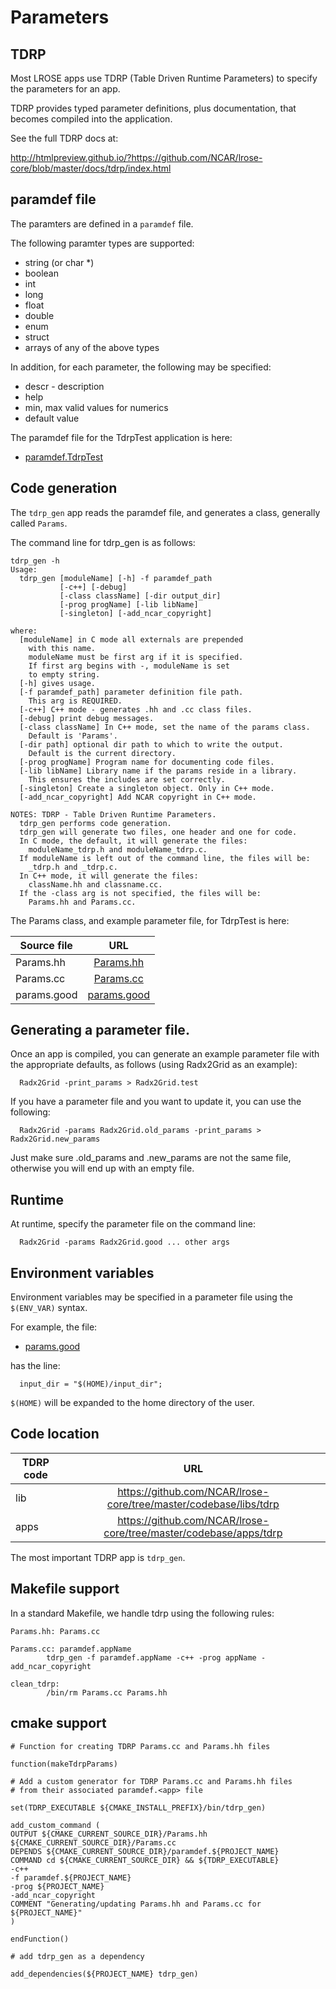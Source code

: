 # Parameters

## TDRP

Most LROSE apps use TDRP (Table Driven Runtime Parameters) to specify the parameters for an app.

TDRP provides typed parameter definitions, plus documentation, that becomes compiled into the application.

See the full TDRP docs at:

  http://htmlpreview.github.io/?https://github.com/NCAR/lrose-core/blob/master/docs/tdrp/index.html

## **paramdef** file

The paramters are defined in a ```paramdef``` file.

The following paramter types are supported:

* string (or char *)
* boolean
* int
* long
* float
* double
* enum
* struct
* arrays of any of the above types

In addition, for each parameter, the following may be specified:

* descr - description
* help
* min, max valid values for numerics
* default value

The paramdef file for the TdrpTest application is here:

* [paramdef.TdrpTest](https://github.com/NCAR/lrose-core/tree/master/codebase/apps/tdrp/src/TdrpTest/paramdef.TdrpTest)

## Code generation

The ```tdrp_gen``` app reads the paramdef file, and generates a class, generally called ```Params```.

The command line for tdrp_gen is as follows:

```
tdrp_gen -h
Usage:
  tdrp_gen [moduleName] [-h] -f paramdef_path
           [-c++] [-debug]
           [-class className] [-dir output_dir]
           [-prog progName] [-lib libName]
           [-singleton] [-add_ncar_copyright]

where:
  [moduleName] in C mode all externals are prepended
    with this name.
    moduleName must be first arg if it is specified.
    If first arg begins with -, moduleName is set
    to empty string.
  [-h] gives usage.
  [-f paramdef_path] parameter definition file path.
    This arg is REQUIRED.
  [-c++] C++ mode - generates .hh and .cc class files.
  [-debug] print debug messages.
  [-class className] In C++ mode, set the name of the params class.
    Default is 'Params'.
  [-dir path] optional dir path to which to write the output.
    Default is the current directory.
  [-prog progName] Program name for documenting code files.
  [-lib libName] Library name if the params reside in a library.
    This ensures the includes are set correctly.
  [-singleton] Create a singleton object. Only in C++ mode.
  [-add_ncar_copyright] Add NCAR copyright in C++ mode.

NOTES: TDRP - Table Driven Runtime Parameters.
  tdrp_gen performs code generation.
  tdrp_gen will generate two files, one header and one for code.
  In C mode, the default, it will generate the files:
    moduleName_tdrp.h and moduleName_tdrp.c.
  If moduleName is left out of the command line, the files will be:
    _tdrp.h and _tdrp.c.
  In C++ mode, it will generate the files:
    className.hh and classname.cc.
  If the -class arg is not specified, the files will be:
    Params.hh and Params.cc.
```

The Params class, and example parameter file, for TdrpTest is here:

| Source file | URL      |
| -------------     |:-------------:|
| Params.hh  | [Params.hh](https://github.com/NCAR/lrose-core/tree/master/codebase/apps/tdrp/src/TdrpTest/Params.hh) |
| Params.cc  | [Params.cc](https://github.com/NCAR/lrose-core/tree/master/codebase/apps/tdrp/src/TdrpTest/Params.cc) |
| params.good  | [params.good](https://github.com/NCAR/lrose-core/tree/master/codebase/apps/tdrp/src/TdrpTest/params.good) |

## Generating a parameter file.

Once an app is compiled, you can generate an example parameter file with the appropriate defaults, as follows (using Radx2Grid as an example):

```
  Radx2Grid -print_params > Radx2Grid.test
```

If you have a parameter file and you want to update it, you can use the following:

```
  Radx2Grid -params Radx2Grid.old_params -print_params > Radx2Grid.new_params
```

Just make sure .old_params and .new_params are not the same file, otherwise you will end up with an empty file.

## Runtime

At runtime, specify the parameter file on the command line:

```
  Radx2Grid -params Radx2Grid.good ... other args
```

## Environment variables

Environment variables may be specified in a parameter file using the ```$(ENV_VAR)``` syntax.

For example, the file:

* [params.good](https://github.com/NCAR/lrose-core/tree/master/codebase/apps/tdrp/src/TdrpTest/params.good)

has the line:

```
  input_dir = "$(HOME)/input_dir";
```

```$(HOME)``` will be expanded to the home directory of the user.

## Code location

| TDRP code         | URL      |
| -------------     |:-------------:|
| lib       | https://github.com/NCAR/lrose-core/tree/master/codebase/libs/tdrp |
| apps      | https://github.com/NCAR/lrose-core/tree/master/codebase/apps/tdrp |

The most important TDRP app is `tdrp_gen`.

## Makefile support

In a standard Makefile, we handle tdrp using the following rules:

```
Params.hh: Params.cc

Params.cc: paramdef.appName
        tdrp_gen -f paramdef.appName -c++ -prog appName -add_ncar_copyright

clean_tdrp:
        /bin/rm Params.cc Params.hh
```

## cmake support

```
# Function for creating TDRP Params.cc and Params.hh files

function(makeTdrpParams)

# Add a custom generator for TDRP Params.cc and Params.hh files
# from their associated paramdef.<app> file

set(TDRP_EXECUTABLE ${CMAKE_INSTALL_PREFIX}/bin/tdrp_gen)

add_custom_command (
OUTPUT ${CMAKE_CURRENT_SOURCE_DIR}/Params.hh ${CMAKE_CURRENT_SOURCE_DIR}/Params.cc
DEPENDS ${CMAKE_CURRENT_SOURCE_DIR}/paramdef.${PROJECT_NAME}
COMMAND cd ${CMAKE_CURRENT_SOURCE_DIR} && ${TDRP_EXECUTABLE}
-c++
-f paramdef.${PROJECT_NAME}
-prog ${PROJECT_NAME}
-add_ncar_copyright
COMMENT "Generating/updating Params.hh and Params.cc for ${PROJECT_NAME}"
)

endFunction()

# add tdrp_gen as a dependency

add_dependencies(${PROJECT_NAME} tdrp_gen)
```


